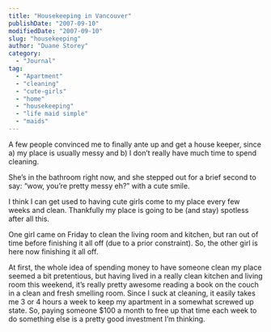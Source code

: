 ```yaml
---
title: "Housekeeping in Vancouver"
publishDate: "2007-09-10"
modifiedDate: "2007-09-10"
slug: "housekeeping"
author: "Duane Storey"
category:
  - "Journal"
tag:
  - "Apartment"
  - "cleaning"
  - "cute-girls"
  - "home"
  - "housekeeping"
  - "life maid simple"
  - "maids"
---
```


A few people convinced me to finally ante up and get a house keeper, since a) my place is usually messy and b) I don’t really have much time to spend cleaning.

She’s in the bathroom right now, and she stepped out for a brief second to say: “wow, you’re pretty messy eh?” with a cute smile.

I think I can get used to having cute girls come to my place every few weeks and clean. Thankfully my place is going to be (and stay) spotless after all this.

One girl came on Friday to clean the living room and kitchen, but ran out of time before finishing it all off (due to a prior constraint). So, the other girl is here now finishing it all off.

At first, the whole idea of spending money to have someone clean my place seemed a bit pretentious, but having lived in a really clean kitchen and living room this weekend, it’s really pretty awesome reading a book on the couch in a clean and fresh smelling room. Since I suck at cleaning, it easily takes me 3 or 4 hours a week to keep my apartment in a somewhat screwed up state. So, paying someone $100 a month to free up that time each week to do something else is a pretty good investment I’m thinking.
